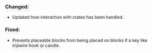 ### Changed:
- Updated how interaction with crates has been handled.

### Fixed:
- Prevents placeable blocks from being placed on blocks if a key like tripwire hook or candle.